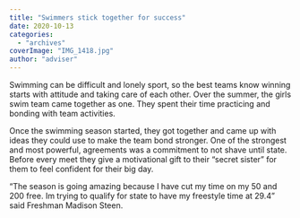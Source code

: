 ```yaml
---
title: "Swimmers stick together for success"
date: 2020-10-13
categories: 
  - "archives"
coverImage: "IMG_1418.jpg"
author: "adviser"
---
```


Swimming can be difficult and lonely sport, so the best teams know winning starts with attitude and taking care of each other. Over the summer, the girls swim team came together as one. They spent their time practicing and bonding with team activities.

Once the swimming season started, they got together and came up with ideas they could use to make the team bond stronger. One of the strongest and most powerful, agreements was a commitment to not shave until state. Before every meet they give a motivational gift to their “secret sister” for them to feel confident for their big day.

“The season is going amazing because I have cut my time on my 50 and 200 free. Im trying to qualify for state to have my freestyle time at 29.4” said Freshman Madison Steen.
